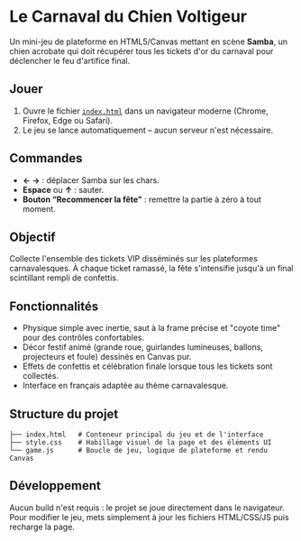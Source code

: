 # Le Carnaval du Chien Voltigeur

Un mini-jeu de plateforme en HTML5/Canvas mettant en scène **Samba**, un chien acrobate qui doit récupérer tous les tickets d'or du carnaval pour déclencher le feu d'artifice final.

## Jouer

1. Ouvre le fichier [`index.html`](index.html) dans un navigateur moderne (Chrome, Firefox, Edge ou Safari).
2. Le jeu se lance automatiquement – aucun serveur n'est nécessaire.

## Commandes

- **← →** : déplacer Samba sur les chars.
- **Espace** ou **↑** : sauter.
- **Bouton “Recommencer la fête”** : remettre la partie à zéro à tout moment.

## Objectif

Collecte l'ensemble des tickets VIP disséminés sur les plateformes carnavalesques. À chaque ticket ramassé, la fête s'intensifie jusqu'à un final scintillant rempli de confettis.

## Fonctionnalités

- Physique simple avec inertie, saut à la frame précise et "coyote time" pour des contrôles confortables.
- Décor festif animé (grande roue, guirlandes lumineuses, ballons, projecteurs et foule) dessinés en Canvas pur.
- Effets de confettis et célébration finale lorsque tous les tickets sont collectés.
- Interface en français adaptée au thème carnavalesque.

## Structure du projet

```
├── index.html   # Conteneur principal du jeu et de l'interface
├── style.css    # Habillage visuel de la page et des éléments UI
└── game.js      # Boucle de jeu, logique de plateforme et rendu Canvas
```

## Développement

Aucun build n'est requis : le projet se joue directement dans le navigateur. Pour modifier le jeu, mets simplement à jour les fichiers HTML/CSS/JS puis recharge la page.
